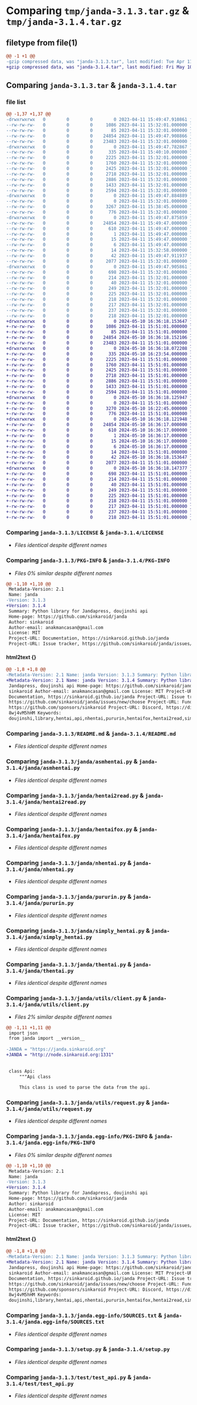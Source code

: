 # Comparing `tmp/janda-3.1.3.tar.gz` & `tmp/janda-3.1.4.tar.gz`

## filetype from file(1)

```diff
@@ -1 +1 @@
-gzip compressed data, was "janda-3.1.3.tar", last modified: Tue Apr 11 15:49:47 2023, max compression
+gzip compressed data, was "janda-3.1.4.tar", last modified: Fri May 10 16:36:18 2024, max compression
```

## Comparing `janda-3.1.3.tar` & `janda-3.1.4.tar`

### file list

```diff
@@ -1,37 +1,37 @@
-drwxrwxrwx   0        0        0        0 2023-04-11 15:49:47.910861 janda-3.1.3/
--rw-rw-rw-   0        0        0     1086 2023-04-11 15:32:01.000000 janda-3.1.3/LICENSE
--rw-rw-rw-   0        0        0       85 2023-04-11 15:32:01.000000 janda-3.1.3/MANIFEST.in
--rw-rw-rw-   0        0        0    24854 2023-04-11 15:49:47.908866 janda-3.1.3/PKG-INFO
--rw-rw-rw-   0        0        0    23483 2023-04-11 15:32:01.000000 janda-3.1.3/README.md
-drwxrwxrwx   0        0        0        0 2023-04-11 15:49:47.782867 janda-3.1.3/janda/
--rw-rw-rw-   0        0        0      335 2023-04-11 15:40:10.000000 janda-3.1.3/janda/__init__.py
--rw-rw-rw-   0        0        0     2225 2023-04-11 15:32:01.000000 janda-3.1.3/janda/asmhentai.py
--rw-rw-rw-   0        0        0     1760 2023-04-11 15:32:01.000000 janda-3.1.3/janda/hentai2read.py
--rw-rw-rw-   0        0        0     2425 2023-04-11 15:32:01.000000 janda-3.1.3/janda/hentaifox.py
--rw-rw-rw-   0        0        0     2718 2023-04-11 15:32:01.000000 janda-3.1.3/janda/nhentai.py
--rw-rw-rw-   0        0        0     2886 2023-04-11 15:32:01.000000 janda-3.1.3/janda/pururin.py
--rw-rw-rw-   0        0        0     1433 2023-04-11 15:32:01.000000 janda-3.1.3/janda/simply_hentai.py
--rw-rw-rw-   0        0        0     2594 2023-04-11 15:32:01.000000 janda-3.1.3/janda/thentai.py
-drwxrwxrwx   0        0        0        0 2023-04-11 15:49:47.884889 janda-3.1.3/janda/utils/
--rw-rw-rw-   0        0        0        0 2023-04-11 15:32:01.000000 janda-3.1.3/janda/utils/__init__.py
--rw-rw-rw-   0        0        0     3267 2023-04-11 15:38:45.000000 janda-3.1.3/janda/utils/client.py
--rw-rw-rw-   0        0        0      776 2023-04-11 15:32:01.000000 janda-3.1.3/janda/utils/request.py
-drwxrwxrwx   0        0        0        0 2023-04-11 15:49:47.875859 janda-3.1.3/janda.egg-info/
--rw-rw-rw-   0        0        0    24854 2023-04-11 15:49:47.000000 janda-3.1.3/janda.egg-info/PKG-INFO
--rw-rw-rw-   0        0        0      610 2023-04-11 15:49:47.000000 janda-3.1.3/janda.egg-info/SOURCES.txt
--rw-rw-rw-   0        0        0        1 2023-04-11 15:49:47.000000 janda-3.1.3/janda.egg-info/dependency_links.txt
--rw-rw-rw-   0        0        0       15 2023-04-11 15:49:47.000000 janda-3.1.3/janda.egg-info/requires.txt
--rw-rw-rw-   0        0        0        6 2023-04-11 15:49:47.000000 janda-3.1.3/janda.egg-info/top_level.txt
--rw-rw-rw-   0        0        0       14 2023-04-11 15:32:58.000000 janda-3.1.3/requirements.txt
--rw-rw-rw-   0        0        0       42 2023-04-11 15:49:47.911937 janda-3.1.3/setup.cfg
--rw-rw-rw-   0        0        0     2077 2023-04-11 15:32:01.000000 janda-3.1.3/setup.py
-drwxrwxrwx   0        0        0        0 2023-04-11 15:49:47.905861 janda-3.1.3/test/
--rw-rw-rw-   0        0        0      698 2023-04-11 15:32:01.000000 janda-3.1.3/test/test_api.py
--rw-rw-rw-   0        0        0      214 2023-04-11 15:32:01.000000 janda-3.1.3/test/test_asmhentai.py
--rw-rw-rw-   0        0        0       40 2023-04-11 15:32:01.000000 janda-3.1.3/test/test_build.py
--rw-rw-rw-   0        0        0      249 2023-04-11 15:32:01.000000 janda-3.1.3/test/test_hentai2read.py
--rw-rw-rw-   0        0        0      225 2023-04-11 15:32:01.000000 janda-3.1.3/test/test_hentaifox.py
--rw-rw-rw-   0        0        0      218 2023-04-11 15:32:01.000000 janda-3.1.3/test/test_nhentai.py
--rw-rw-rw-   0        0        0      217 2023-04-11 15:32:01.000000 janda-3.1.3/test/test_pururin.py
--rw-rw-rw-   0        0        0      237 2023-04-11 15:32:01.000000 janda-3.1.3/test/test_simplyh.py
--rw-rw-rw-   0        0        0      218 2023-04-11 15:32:01.000000 janda-3.1.3/test/test_thentai.py
+drwxrwxrwx   0        0        0        0 2024-05-10 16:36:18.153647 janda-3.1.4/
+-rw-rw-rw-   0        0        0     1086 2023-04-11 15:51:01.000000 janda-3.1.4/LICENSE
+-rw-rw-rw-   0        0        0       85 2023-04-11 15:51:01.000000 janda-3.1.4/MANIFEST.in
+-rw-rw-rw-   0        0        0    24854 2024-05-10 16:36:18.152106 janda-3.1.4/PKG-INFO
+-rw-rw-rw-   0        0        0    23483 2023-04-11 15:51:01.000000 janda-3.1.4/README.md
+drwxrwxrwx   0        0        0        0 2024-05-10 16:36:18.072208 janda-3.1.4/janda/
+-rw-rw-rw-   0        0        0      335 2024-05-10 16:23:54.000000 janda-3.1.4/janda/__init__.py
+-rw-rw-rw-   0        0        0     2225 2023-04-11 15:51:01.000000 janda-3.1.4/janda/asmhentai.py
+-rw-rw-rw-   0        0        0     1760 2023-04-11 15:51:01.000000 janda-3.1.4/janda/hentai2read.py
+-rw-rw-rw-   0        0        0     2425 2023-04-11 15:51:01.000000 janda-3.1.4/janda/hentaifox.py
+-rw-rw-rw-   0        0        0     2718 2023-04-11 15:51:01.000000 janda-3.1.4/janda/nhentai.py
+-rw-rw-rw-   0        0        0     2886 2023-04-11 15:51:01.000000 janda-3.1.4/janda/pururin.py
+-rw-rw-rw-   0        0        0     1433 2023-04-11 15:51:01.000000 janda-3.1.4/janda/simply_hentai.py
+-rw-rw-rw-   0        0        0     2594 2023-04-11 15:51:01.000000 janda-3.1.4/janda/thentai.py
+drwxrwxrwx   0        0        0        0 2024-05-10 16:36:18.125947 janda-3.1.4/janda/utils/
+-rw-rw-rw-   0        0        0        0 2023-04-11 15:51:01.000000 janda-3.1.4/janda/utils/__init__.py
+-rw-rw-rw-   0        0        0     3270 2024-05-10 16:22:45.000000 janda-3.1.4/janda/utils/client.py
+-rw-rw-rw-   0        0        0      776 2023-04-11 15:51:01.000000 janda-3.1.4/janda/utils/request.py
+drwxrwxrwx   0        0        0        0 2024-05-10 16:36:18.121948 janda-3.1.4/janda.egg-info/
+-rw-rw-rw-   0        0        0    24854 2024-05-10 16:36:17.000000 janda-3.1.4/janda.egg-info/PKG-INFO
+-rw-rw-rw-   0        0        0      610 2024-05-10 16:36:17.000000 janda-3.1.4/janda.egg-info/SOURCES.txt
+-rw-rw-rw-   0        0        0        1 2024-05-10 16:36:17.000000 janda-3.1.4/janda.egg-info/dependency_links.txt
+-rw-rw-rw-   0        0        0       15 2024-05-10 16:36:17.000000 janda-3.1.4/janda.egg-info/requires.txt
+-rw-rw-rw-   0        0        0        6 2024-05-10 16:36:17.000000 janda-3.1.4/janda.egg-info/top_level.txt
+-rw-rw-rw-   0        0        0       14 2023-04-11 15:51:01.000000 janda-3.1.4/requirements.txt
+-rw-rw-rw-   0        0        0       42 2024-05-10 16:36:18.153647 janda-3.1.4/setup.cfg
+-rw-rw-rw-   0        0        0     2077 2023-04-11 15:51:01.000000 janda-3.1.4/setup.py
+drwxrwxrwx   0        0        0        0 2024-05-10 16:36:18.147377 janda-3.1.4/test/
+-rw-rw-rw-   0        0        0      698 2023-04-11 15:51:01.000000 janda-3.1.4/test/test_api.py
+-rw-rw-rw-   0        0        0      214 2023-04-11 15:51:01.000000 janda-3.1.4/test/test_asmhentai.py
+-rw-rw-rw-   0        0        0       40 2023-04-11 15:51:01.000000 janda-3.1.4/test/test_build.py
+-rw-rw-rw-   0        0        0      249 2023-04-11 15:51:01.000000 janda-3.1.4/test/test_hentai2read.py
+-rw-rw-rw-   0        0        0      225 2023-04-11 15:51:01.000000 janda-3.1.4/test/test_hentaifox.py
+-rw-rw-rw-   0        0        0      218 2023-04-11 15:51:01.000000 janda-3.1.4/test/test_nhentai.py
+-rw-rw-rw-   0        0        0      217 2023-04-11 15:51:01.000000 janda-3.1.4/test/test_pururin.py
+-rw-rw-rw-   0        0        0      237 2023-04-11 15:51:01.000000 janda-3.1.4/test/test_simplyh.py
+-rw-rw-rw-   0        0        0      218 2023-04-11 15:51:01.000000 janda-3.1.4/test/test_thentai.py
```

### Comparing `janda-3.1.3/LICENSE` & `janda-3.1.4/LICENSE`

 * *Files identical despite different names*

### Comparing `janda-3.1.3/PKG-INFO` & `janda-3.1.4/PKG-INFO`

 * *Files 0% similar despite different names*

```diff
@@ -1,10 +1,10 @@
 Metadata-Version: 2.1
 Name: janda
-Version: 3.1.3
+Version: 3.1.4
 Summary: Python library for Jandapress, doujinshi api
 Home-page: https://github.com/sinkaroid/janda
 Author: sinkaroid
 Author-email: anakmancasan@gmail.com
 License: MIT
 Project-URL: Documentation, https://sinkaroid.github.io/janda
 Project-URL: Issue tracker, https://github.com/sinkaroid/janda/issues/new/choose
```

#### html2text {}

```diff
@@ -1,8 +1,8 @@
-Metadata-Version: 2.1 Name: janda Version: 3.1.3 Summary: Python library for
+Metadata-Version: 2.1 Name: janda Version: 3.1.4 Summary: Python library for
 Jandapress, doujinshi api Home-page: https://github.com/sinkaroid/janda Author:
 sinkaroid Author-email: anakmancasan@gmail.com License: MIT Project-URL:
 Documentation, https://sinkaroid.github.io/janda Project-URL: Issue tracker,
 https://github.com/sinkaroid/janda/issues/new/choose Project-URL: Funding,
 https://github.com/sponsors/sinkaroid Project-URL: Discord, https://discord.gg/
 8wj4vM5hHM Keywords:
 doujinshi,library,hentai,api,nhentai,pururin,hentaifox,hentai2read,simply-
```

### Comparing `janda-3.1.3/README.md` & `janda-3.1.4/README.md`

 * *Files identical despite different names*

### Comparing `janda-3.1.3/janda/asmhentai.py` & `janda-3.1.4/janda/asmhentai.py`

 * *Files identical despite different names*

### Comparing `janda-3.1.3/janda/hentai2read.py` & `janda-3.1.4/janda/hentai2read.py`

 * *Files identical despite different names*

### Comparing `janda-3.1.3/janda/hentaifox.py` & `janda-3.1.4/janda/hentaifox.py`

 * *Files identical despite different names*

### Comparing `janda-3.1.3/janda/nhentai.py` & `janda-3.1.4/janda/nhentai.py`

 * *Files identical despite different names*

### Comparing `janda-3.1.3/janda/pururin.py` & `janda-3.1.4/janda/pururin.py`

 * *Files identical despite different names*

### Comparing `janda-3.1.3/janda/simply_hentai.py` & `janda-3.1.4/janda/simply_hentai.py`

 * *Files identical despite different names*

### Comparing `janda-3.1.3/janda/thentai.py` & `janda-3.1.4/janda/thentai.py`

 * *Files identical despite different names*

### Comparing `janda-3.1.3/janda/utils/client.py` & `janda-3.1.4/janda/utils/client.py`

 * *Files 2% similar despite different names*

```diff
@@ -1,11 +1,11 @@
 import json
 from janda import __version__
 
-JANDA = "https://janda.sinkaroid.org"
+JANDA = "http://node.sinkaroid.org:1331"
 
 
 class Api:
     """Api class
 
     This class is used to parse the data from the api.
```

### Comparing `janda-3.1.3/janda/utils/request.py` & `janda-3.1.4/janda/utils/request.py`

 * *Files identical despite different names*

### Comparing `janda-3.1.3/janda.egg-info/PKG-INFO` & `janda-3.1.4/janda.egg-info/PKG-INFO`

 * *Files 0% similar despite different names*

```diff
@@ -1,10 +1,10 @@
 Metadata-Version: 2.1
 Name: janda
-Version: 3.1.3
+Version: 3.1.4
 Summary: Python library for Jandapress, doujinshi api
 Home-page: https://github.com/sinkaroid/janda
 Author: sinkaroid
 Author-email: anakmancasan@gmail.com
 License: MIT
 Project-URL: Documentation, https://sinkaroid.github.io/janda
 Project-URL: Issue tracker, https://github.com/sinkaroid/janda/issues/new/choose
```

#### html2text {}

```diff
@@ -1,8 +1,8 @@
-Metadata-Version: 2.1 Name: janda Version: 3.1.3 Summary: Python library for
+Metadata-Version: 2.1 Name: janda Version: 3.1.4 Summary: Python library for
 Jandapress, doujinshi api Home-page: https://github.com/sinkaroid/janda Author:
 sinkaroid Author-email: anakmancasan@gmail.com License: MIT Project-URL:
 Documentation, https://sinkaroid.github.io/janda Project-URL: Issue tracker,
 https://github.com/sinkaroid/janda/issues/new/choose Project-URL: Funding,
 https://github.com/sponsors/sinkaroid Project-URL: Discord, https://discord.gg/
 8wj4vM5hHM Keywords:
 doujinshi,library,hentai,api,nhentai,pururin,hentaifox,hentai2read,simply-
```

### Comparing `janda-3.1.3/janda.egg-info/SOURCES.txt` & `janda-3.1.4/janda.egg-info/SOURCES.txt`

 * *Files identical despite different names*

### Comparing `janda-3.1.3/setup.py` & `janda-3.1.4/setup.py`

 * *Files identical despite different names*

### Comparing `janda-3.1.3/test/test_api.py` & `janda-3.1.4/test/test_api.py`

 * *Files identical despite different names*

